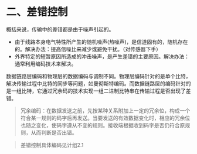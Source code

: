 # 二、差错控制

概括来说，传输中的差错都是由于噪声引起的。

- 由于线路本身电气特性所产生的随机噪声(热噪声)，是信道固有的，随机存在的。解决办法：提高信噪比来减少或避免干扰。（对传感器下手）
- 外界特定的短暂原因所造成的冲击噪声，是产生差错的主要原因。解决办法：通常利用编码技术来解决。

数据链路层编码和物理层的数据编码与调制不同。物理层编码针对的是单个比特，解决传输过程中比特的同步等问题，如曼彻斯特编码。而数据链路层的编码针对的是一组比特，它通过冗余码的技术实现一组二进制比特串在传输过程是否出现了差错。

>冗余编码：在数据发送之前，先按某种关系附加上一定的冗余位，构成一个符合某一规则的码字后再发送。当要发送的有效数据变化时，相应的冗余位也随之变化，使码字遵从不变的规则。接收端根据收到码字是否仍符合原规则，从而判断是否出错。

> 差错控制具体编码见计组2.1

# 